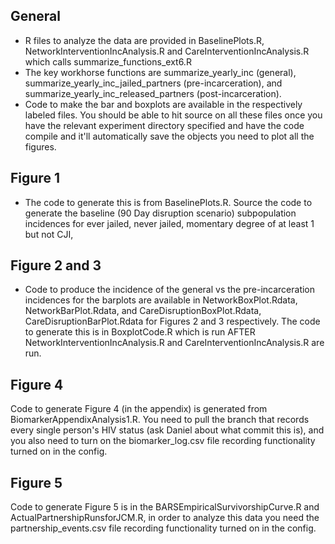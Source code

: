 ## General
 - R files to analyze the data are provided in BaselinePlots.R, NetworkInterventionIncAnalysis.R and CareInterventionIncAnalysis.R which calls summarize_functions_ext6.R
 - The key workhorse functions are summarize_yearly_inc (general), summarize_yearly_inc_jailed_partners (pre-incarceration), and summarize_yearly_inc_released_partners (post-incarceration).
 - Code to make the bar and boxplots are available in the respectively labeled files. You should be able to hit source on all these files once you have the relevant experiment directory specified and have the code compile and it'll automatically save the objects you need to plot all the figures.

## Figure 1
- The code to generate this is from BaselinePlots.R. Source the code to generate the baseline (90 Day disruption scenario) subpopulation incidences for ever jailed, never jailed, momentary degree of at least 1 but not CJI, 

## Figure 2 and 3
 - Code to produce the incidence of the general vs the pre-incarceration incidences for the barplots are available in NetworkBoxPlot.Rdata, NetworkBarPlot.Rdata, and CareDisruptionBoxPlot.Rdata, CareDisruptionBarPlot.Rdata for Figures 2 and 3 respectively. The code to generate this is in BoxplotCode.R which is run AFTER NetworkInterventionIncAnalysis.R and CareInterventionIncAnalysis.R are run.

## Figure 4
Code to generate Figure 4 (in the appendix) is generated from BiomarkerAppendixAnalysis1.R. You need to pull the branch that records every single person's HIV status (ask Daniel about what commit this is), and you also need to turn on the biomarker_log.csv file recording functionality turned on in the config. 

## Figure 5
Code to generate Figure 5 is in the BARSEmpiricalSurvivorshipCurve.R and ActualPartnershipRunsforJCM.R, in order to analyze this data you need the partnership_events.csv file recording functionality turned on in the config.

